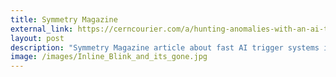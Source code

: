 ```yaml
---
title: Symmetry Magazine
external_link: https://cerncourier.com/a/hunting-anomalies-with-an-ai-trigger/
layout: post
description: "Symmetry Magazine article about fast AI trigger systems in particle physics titled \"Blink and it's gone\""
image: /images/Inline_Blink_and_its_gone.jpg
---
```


